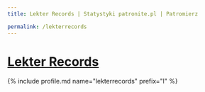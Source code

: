 ```yaml
---
title: Lekter Records | Statystyki patronite.pl | Patromierz

permalink: /lekterrecords
---
```


# [Lekter Records](https://patronite.pl/lekterrecords)

{% include profile.md name="lekterrecords" prefix="l" %}
